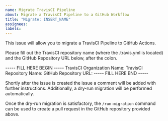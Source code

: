 ```yaml
---
name: Migrate TravisCI Pipeline
about: Migrate a TravisCI Pipeline to a GitHub Workflow
title: "Migrate: INSERT_NAME"
assignees:
labels:
---
```


This issue will allow you to migrate a TravisCI Pipeline to GitHub Actions.

Please fill out the TravisCI repository name (where the .travis.yml is located) and the GitHub Repository URL below, after the colon.

----- FILL HERE BEGIN -----
TravisCI Organization Name:
TravisCI Repository Name:
GitHub Repository URL:
----- FILL HERE END -----

Shortly after the issue is created the issue a comment will be added with further instructions. Additionally, a dry-run migration will be performed automatically.

Once the dry-run migration is satisfactory, the `/run-migration` command can be used to create a pull request in the GitHub repository provided above.
